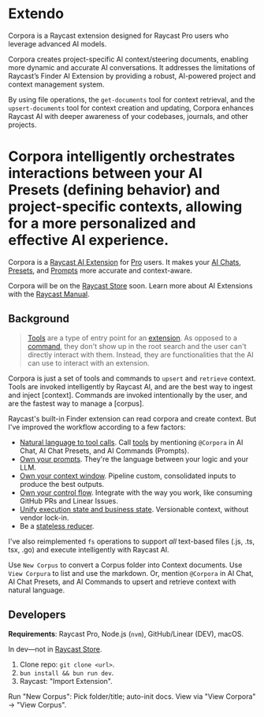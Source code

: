# Extendo

Corpora is a Raycast extension designed for Raycast Pro users who leverage advanced AI models.

Corpora creates project-specific AI context/steering documents, enabling more dynamic and accurate AI conversations. It addresses the limitations of Raycast’s Finder AI Extension by providing a robust, AI-powered project and context management system.

By using file operations, the `get-documents` tool for context retrieval, and the `upsert-documents` tool for context creation and updating, Corpora enhances Raycast AI with deeper awareness of your codebases, journals, and other projects.

Corpora intelligently orchestrates interactions between your AI Presets (defining behavior) and project-specific contexts, allowing for a more personalized and effective AI experience.
=======
Corpora is a [Raycast AI Extension](https://developers.raycast.com/ai/learn-core-concepts-of-ai-extensions) for [Pro](https://www.raycast.com/pro) users. It makes your [AI Chats](https://www.raycast.com/core-features/ai), [Presets](https://ray.so/presets/code), and [Prompts](https://ray.so/prompts/code) more accurate and context-aware.

Corpora will be on the [Raycast Store](https://www.raycast.com/store) soon. Learn more about AI Extensions with the [Raycast Manual](https://manual.raycast.com/ai-extensions).

## Background

> [Tools](https://developers.raycast.com/information/terminology#tool) are a type of entry point for an [extension](https://developers.raycast.com/information/terminology#extension). As opposed to a [command](https://developers.raycast.com/information/terminology#command), they don't show up in the root search and the user can't directly interact with them. Instead, they are functionalities that the AI can use to interact with an extension.

Corpora is just a set of tools and commands to `upsert` and `retrieve` context. Tools are invoked intelligently by Raycast AI, and are the best way to ingest and inject [context]. Commands are invoked intentionally by the user, and are the fastest way to manage a [corpus].

Raycast's built-in Finder extension can read corpora and create context. But I've improved the workflow according to a few factors:

- [Natural language to tool calls](https://github.com/humanlayer/12-factor-agents/blob/main/content/factor-01-natural-language-to-tool-calls.md). Call [tools](https://developers.raycast.com/information/terminology#tool) by mentioning `@Corpora` in AI Chat, AI Chat Presets, and AI Commands (Prompts).
- [Own your prompts](https://github.com/humanlayer/12-factor-agents/blob/main/content/factor-02-own-your-prompts.md). They're the language between your logic and your LLM.
- [Own your context window](https://github.com/humanlayer/12-factor-agents/blob/main/content/factor-03-own-your-context-window.md). Pipeline custom, consolidated inputs to produce the best outputs.
- [Own your control flow](https://github.com/humanlayer/12-factor-agents/blob/main/content/factor-08-own-your-control-flow.md). Integrate with the way you work, like consuming GitHub PRs and Linear Issues.
- [Unify execution state and business state](https://github.com/humanlayer/12-factor-agents/blob/main/content/factor-05-unify-execution-state.md). Versionable context, without vendor lock-in.
- Be a [stateless reducer](https://github.com/humanlayer/12-factor-agents/blob/main/content/factor-12-stateless-reducer.md).

I've also reimplemented `fs` operations to support *all* text-based files (.js, .ts, tsx, .go) and execute intelligently with Raycast AI.

Use `New Corpus` to convert a Corpus folder into Context documents. Use `View Corpura` to list and use the markdown. Or, mention `@Corpora` in AI Chat, AI Chat Presets, and AI Commands to upsert and retrieve context with natural language.

## Developers

**Requirements**: Raycast Pro, Node.js (`nvm`), GitHub/Linear (DEV), macOS.

In dev—not in [Raycast Store](https://www.raycast.com/store).

1. Clone repo: `git clone <url>`.
2. `bun install && bun run dev`.
3. Raycast: "Import Extension".

Run "New Corpus": Pick folder/title; auto-init docs. View via "View Corpora" → "View Corpus".
